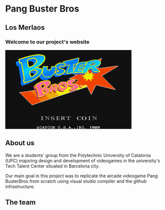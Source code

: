 # Pang Buster Bros

## Los Merlaos

### Welcome to our project's website

<img src="https://github.com/MartiDavicino/Project_UPC/blob/master/Wiki/Welcome%20page/1181242065174.png" width=400>

## About us

We are a students' group from the Polytechnic University of Catalonia (UPC) majoring design and development of videogames in the university's Tech Talent Center situated in Barcelona city. 

Our main goal in this project was to replicate the arcade videogame Pang BusterBros from scratch using visual studio compiler and the github infrastructure.

## The team
